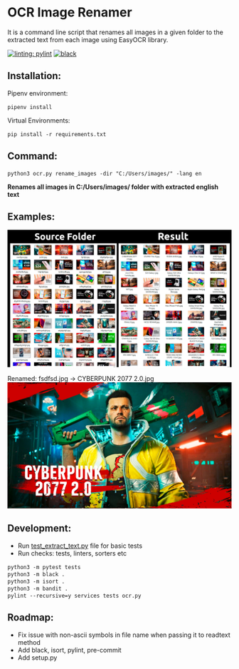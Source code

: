 # OCR Image Renamer 
It is a command line script that renames all images in a given folder to the extracted text from each image using EasyOCR library.

[![linting: pylint](https://img.shields.io/badge/linting-pylint-yellowgreen)](https://github.com/pylint-dev/pylint)
[![black](https://img.shields.io/badge/code%20style-black-000000.svg)](https://github.com/ambv/black)

## Installation:
Pipenv environment:
```
pipenv install
```

Virtual Environments: 
```
pip install -r requirements.txt
```

## Command:
```
python3 ocr.py rename_images -dir "C:/Users/images/" -lang en
```
**Renames all images in C:/Users/images/ folder with extracted english text**

## Examples:
![Result](docs%2Fimages%2Fresult.png)

Renamed: fsdfsd.jpg  -> CYBERPUNK 2077 2.0.jpg 
![CYBERPUNK 2077 2.0.jpg](docs%2Fimages%2FCYBERPUNK%202077%202.0.jpg)

## Development:
- Run [test_extract_text.py](tests%2Ftest_extract_text.py) file for basic tests
- Run checks: tests, linters, sorters etc
```
python3 -m pytest tests
python3 -m black .
python3 -m isort .
python3 -m bandit .
pylint --recursive=y services tests ocr.py    
```

## Roadmap:
- Fix issue with non-ascii symbols in file name when passing it to readtext method 
- Add black, isort, pylint, pre-commit
- Add setup.py